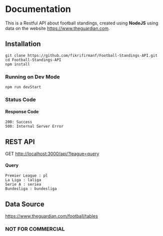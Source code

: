 # Documentation

This is a Restful API about football standings, created using **NodeJS** using data on the website <https://www.theguardian.com>.

## Installation

```
git clone https://github.com/fikrifirmanf/Football-Standings-API.git
cd Football-Standings-API
npm install
```

### Running on Dev Mode

```
npm run devStart
```

### Status Code

#### Response Code

```
200: Success
500: Internal Server Error
```

## REST API

GET <http://localhost:3000/api/?league=query>

#### Query

```
Premier League : pl
La Liga : laliga
Serie A : seriea
Bundesliga : bundesliga
```

## Data Source

<https://www.theguardian.com/football/tables>

### NOT FOR COMMERCIAL
